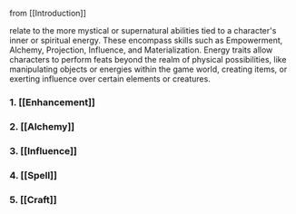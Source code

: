 from [[Introduction]]

relate to the more mystical or supernatural abilities tied to a character's inner or spiritual energy. These encompass skills such as Empowerment, Alchemy, Projection, Influence, and Materialization. Energy traits allow characters to perform feats beyond the realm of physical possibilities, like manipulating objects or energies within the game world, creating items, or exerting influence over certain elements or creatures.

### 1. [[Enhancement]]
### 2. [[Alchemy]]

### 3. [[Influence]]

### 4. [[Spell]]

### 5. [[Craft]]
